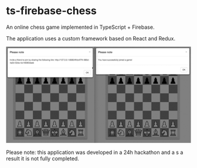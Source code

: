 # ts-firebase-chess
An online chess game implemented in TypeScript + Firebase.

The application uses a custom framework based on React and Redux.

![](https://raw.githubusercontent.com/remojansen/ts-firebase-chess/master/assets/ExFJBZ4kVB.gif)

Please note: this application was developed in a 24h hackathon and a s a result it is not fully completed.
